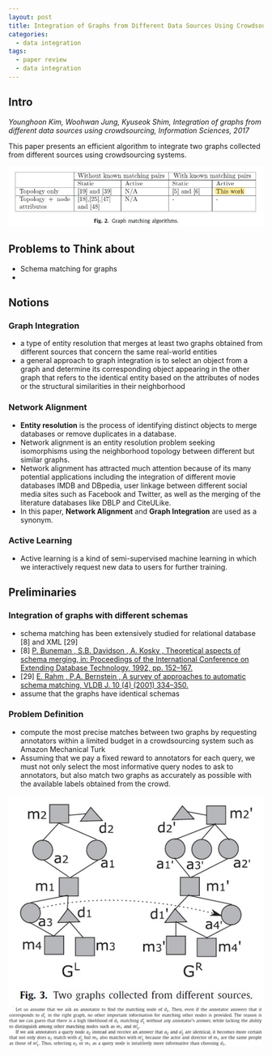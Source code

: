 ```yaml
---
layout: post
title: Integration of Graphs from Different Data Sources Using Crowdsourcing
categories:  
  - data integration
tags:
  - paper review
  - data integration
---
```


## Intro
*Younghoon Kim, Woohwan Jung, Kyuseok Shim, Integration of graphs from different data sources using crowdsourcing, Information Sciences, 2017*

This paper presents an efficient algorithm to integrate two graphs collected from different sources using crowdsourcing systems.

<!--more-->

![fig2](/assets/fig/integration-of-graphs/fig2.jpg)

## Problems to Think about
- Schema matching for graphs
- 

## Notions

### Graph Integration
- a type of entity resolution that merges at least two graphs obtained from different sources that concern the same real-world entities
- a general approach to graph integration is to select an object from a graph and determine its corresponding object appearing in the other graph that refers to the identical entity based on the attributes of nodes or the structural similarities in their neighborhood

### Network Alignment
- **Entity resolution** is the process of identifying distinct objects to merge databases or remove duplicates in a database.
- Network alignment is an entity resolution problem seeking isomorphisms using the neighborhood topology between different but similar graphs.
- Network alignment has attracted much attention because of its many potential applications including the integration of different movie databases IMDB and DBpedia, user linkage between different social media sites such as Facebook and Twitter, as well as the merging of the literature databases like DBLP and CiteULike.
- In this paper, **Network Alignment** and **Graph Integration** are used as a synonym.

### Active Learning
- Active learning is a kind of semi-supervised machine learning in which we interactively request new data to users for further training.

## Preliminaries

### Integration of graphs with different schemas
- schema matching has been extensively studied for relational database [8] and XML [29]
- [8] [P. Buneman , S.B. Davidson , A. Kosky , Theoretical aspects of schema merging, in: Proceedings of the International Conference on Extending Database Technology, 1992, pp. 152–167.](https://link.springer.com/chapter/10.1007%2FBFb0032429)
- [29] [E. Rahm , P.A. Bernstein , A survey of approaches to automatic schema matching, VLDB J. 10 (4) (2001) 334–350.](https://link.springer.com/chapter/10.1007%2FBFb0032429)
- assume that the graphs have identical schemas

### Problem Definition
- compute the most precise matches between two graphs by requesting annotators within a limited budget in a crowdsourcing system such as Amazon Mechanical Turk
- Assuming that we pay a fixed reward to annotators for each query, we must not only select the most informative query nodes to ask to annotators, but also match two graphs as accurately as possible with the available labels obtained from the crowd.

![fig3](/assets/fig/integration-of-graphs/fig3.jpg)
![fig3-2](/assets/fig/integration-of-graphs/fig3-2.jpg)
